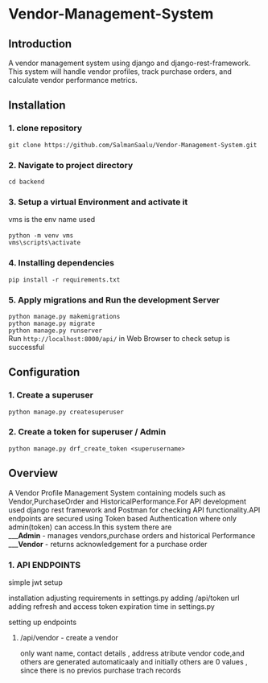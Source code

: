 # Vendor-Management-System

## Introduction
A vendor management system using django and django-rest-framework.
This system will handle vendor profiles, track purchase orders, and calculate vendor performance metrics.

## Installation
### 1. clone repository
`git clone https://github.com/SalmanSaalu/Vendor-Management-System.git`
### 2. Navigate to project directory
`cd backend`
### 3. Setup a virtual Environment and activate it
vms is the env name used <br/><br/>
`python -m venv vms` <br/>
`vms\scripts\activate`
### 4. Installing dependencies
`pip install -r requirements.txt`
### 5. Apply migrations and Run the development Server
`python manage.py makemigrations`<br/>
`python manage.py migrate` <br/>
`python manage.py runserver` <br/>
Run `http://localhost:8000/api/` in Web Browser to check setup is successful

## Configuration
### 1. Create a superuser
`python manage.py createsuperuser`
### 2. Create a token for superuser / Admin
`python manage.py drf_create_token <superusername>`

## Overview
A Vendor Profile Management System containing models such as Vendor,PurchaseOrder and HistoricalPerformance.For API development used django rest framework and Postman for checking API functionality.API endpoints are secured using Token based Authentication where only admin(token) can access.In this system there are <br/>
___**Admin**  - manages vendors,purchase orders and historical Performance 
___**Vendor** - returns acknowledgement for a purchase order 
### 1. API ENDPOINTS
simple jwt setup

installation
adjusting requirements in settings.py 
adding /api/token url 
adding refresh and access token expiration time in settings.py

setting up endpoints
1. /api/vendor - create a vendor

   only want name, contact details , address atribute
   vendor code,and others are generated automaticaaly and initially others are 0 values , since there is no previos purchase trach records

   
